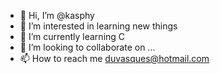 - 👋 Hi, I’m @kasphy
- 👀 I’m interested in learning new things 
- 🌱 I’m currently learning C
- 💞️ I’m looking to collaborate on ...
- 📫 How to reach me duvasques@hotmail.com

<!---
kasphy/kasphy is a ✨ special ✨ repository because its `README.md` (this file) appears on your GitHub profile.
You can click the Preview link to take a look at your changes.
--->
